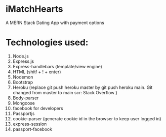 # iMatchHearts

A MERN Stack Dating App with payment options

# Technologies used:

1. Node.js
2. Express.js
3. Express-handlebars (template/view engine)
4. HTML (shitf + ! + enter)
5. Nodemon
6. Bootstrap
7. Heroku (replace git push heroku master by git push heroku main. Git changed from master to main scr: Stack Overflow )
8. Body-parser
9. Mongoose
10. facebook for developers
11. Passportjs
12. cookie-parser (generate cookie id in the browser to keep user logged in)
13. express-session
14. passport-facebook
